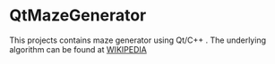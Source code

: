 # QtMazeGenerator
This projects contains maze generator using Qt/C++ . The underlying algorithm can be found at [WIKIPEDIA](https://en.wikipedia.org/wiki/Maze_generation_algorithm#Recursive_backtracker)
